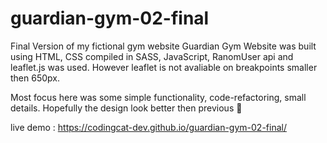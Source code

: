 # guardian-gym-02-final


Final Version of my fictional gym website Guardian Gym
Website was built using HTML, CSS compiled in SASS, JavaScript,
RanomUser api and leaflet.js was used.
However leaflet is not avaliable on breakpoints smaller then 650px.


Most focus here was some simple functionality, code-refactoring, small details.
Hopefully the design look better then previous 🍾



live demo : https://codingcat-dev.github.io/guardian-gym-02-final/    
